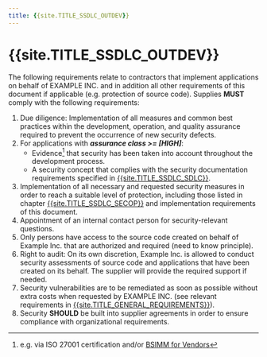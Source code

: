 ```yaml
---
title: {{site.TITLE_SSDLC_OUTDEV}}
---
```

# {{site.TITLE_SSDLC_OUTDEV}}

The following requirements relate to contractors that implement applications on behalf of EXAMPLE INC. and in addition all other requirements of this document if applicable (e.g. protection of source code). Supplies **MUST** comply with the following requirements:

1. Due diligence: Implementation of all measures and common best practices within the development, operation, and quality assurance required to prevent the occurrence of new security defects.
2. For applications with ***assurance class >= [HIGH]***:
   - Evidence[^1] that security has been taken into account throughout the development process.
   - A security concept that complies with the security documentation requirements specified in [{{site.TITLE_SSDLC_SDLC}}]({{site.URL_SSDLC_SDLC}}).
5. Implementation of all necessary and requested security measures in order to reach a suitable level of protection, including those listed in chapter [{{site.TITLE_SSDLC_SECOP}}]({{site.URL_SSDLC_SECOP}}) and implementation requirements of this document.
6. Appointment of an internal contact person for security-relevant questions.
7. Only persons have access to the source code created on behalf of Example Inc. that are authorized and required (need to know principle).
8. Right to audit: On its own discretion, Example Inc. is allowed to conduct security assessments of source code and applications that have been created on its behalf. The supplier will provide the required support if needed.
9. Security vulnerabilities are to be remediated as soon as possible without extra costs when requested by EXAMPLE INC. (see relevant requirements in [{{site.TITLE_GENERAL_REQUIREMENTS}}]({{site.URL_GENERAL_REQUIREMENTS}})).
10. Security **SHOULD** be built into supplier agreements in order to ensure compliance with organizational requirements.


[^1]: e.g. via ISO 27001 certification and/or [BSIMM for Vendors](https://www.bsimm.com/about/bsimm-for-vendors)
